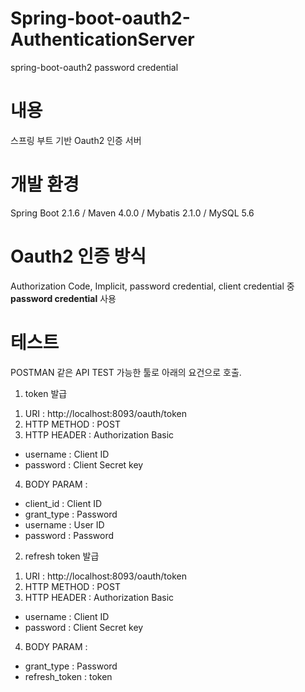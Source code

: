 # Spring-boot-oauth2-AuthenticationServer
spring-boot-oauth2 password credential

# 내용
스프링 부트 기반 Oauth2 인증 서버

# 개발 환경
Spring Boot 2.1.6 / Maven 4.0.0 / Mybatis 2.1.0 / MySQL 5.6

# Oauth2 인증 방식 
Authorization Code, Implicit, password credential, client credential 중 __password credential__ 사용

# 테스트
POSTMAN 같은 API TEST 가능한 툴로 아래의 요건으로 호출.

1. token 발급
 1) URI : http://localhost:8093/oauth/token 
 2) HTTP METHOD : POST
 3) HTTP HEADER : Authorization Basic
  - username : Client ID
  - password : Client Secret key
 4) BODY PARAM  : 
  - client_id : Client ID
  - grant_type : Password
  - username : User ID
  - password : Password
  
2. refresh token 발급
 1) URI : http://localhost:8093/oauth/token 
 2) HTTP METHOD : POST 
 3) HTTP HEADER : Authorization Basic
  - username : Client ID
  - password : Client Secret key
 4) BODY PARAM  : 
  - grant_type : Password
  - refresh_token : token
  
  
